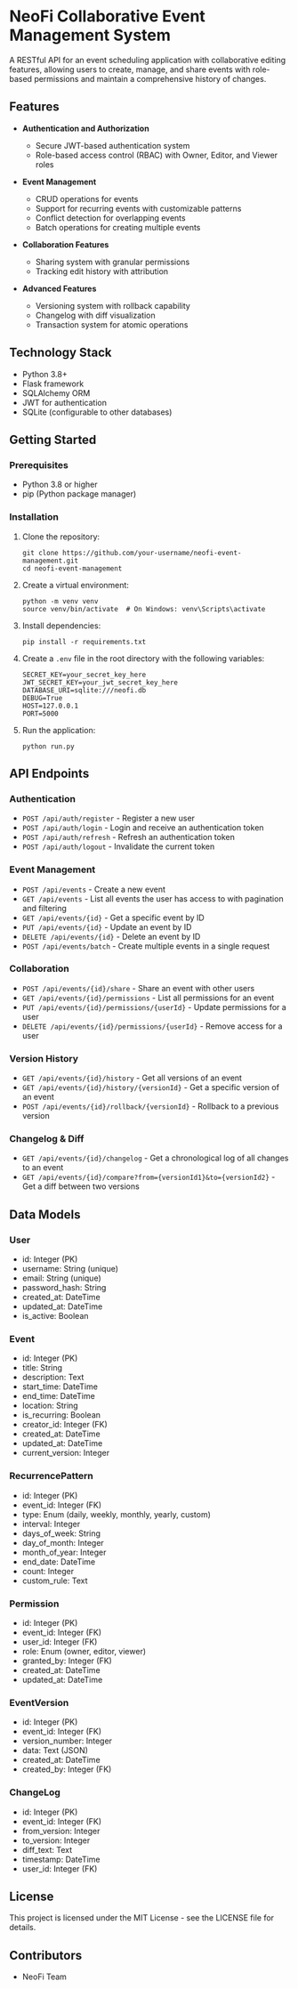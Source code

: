 # NeoFi Collaborative Event Management System

A RESTful API for an event scheduling application with collaborative editing features, allowing users to create, manage, and share events with role-based permissions and maintain a comprehensive history of changes.

## Features

- **Authentication and Authorization**
  - Secure JWT-based authentication system
  - Role-based access control (RBAC) with Owner, Editor, and Viewer roles

- **Event Management**
  - CRUD operations for events
  - Support for recurring events with customizable patterns
  - Conflict detection for overlapping events
  - Batch operations for creating multiple events

- **Collaboration Features**
  - Sharing system with granular permissions
  - Tracking edit history with attribution

- **Advanced Features**
  - Versioning system with rollback capability
  - Changelog with diff visualization
  - Transaction system for atomic operations

## Technology Stack

- Python 3.8+
- Flask framework
- SQLAlchemy ORM
- JWT for authentication
- SQLite (configurable to other databases)

## Getting Started

### Prerequisites

- Python 3.8 or higher
- pip (Python package manager)

### Installation

1. Clone the repository:
   ```
   git clone https://github.com/your-username/neofi-event-management.git
   cd neofi-event-management
   ```

2. Create a virtual environment:
   ```
   python -m venv venv
   source venv/bin/activate  # On Windows: venv\Scripts\activate
   ```

3. Install dependencies:
   ```
   pip install -r requirements.txt
   ```

4. Create a `.env` file in the root directory with the following variables:
   ```
   SECRET_KEY=your_secret_key_here
   JWT_SECRET_KEY=your_jwt_secret_key_here
   DATABASE_URI=sqlite:///neofi.db
   DEBUG=True
   HOST=127.0.0.1
   PORT=5000
   ```

5. Run the application:
   ```
   python run.py
   ```

## API Endpoints

### Authentication
- `POST /api/auth/register` - Register a new user
- `POST /api/auth/login` - Login and receive an authentication token
- `POST /api/auth/refresh` - Refresh an authentication token
- `POST /api/auth/logout` - Invalidate the current token

### Event Management
- `POST /api/events` - Create a new event
- `GET /api/events` - List all events the user has access to with pagination and filtering
- `GET /api/events/{id}` - Get a specific event by ID
- `PUT /api/events/{id}` - Update an event by ID
- `DELETE /api/events/{id}` - Delete an event by ID
- `POST /api/events/batch` - Create multiple events in a single request

### Collaboration
- `POST /api/events/{id}/share` - Share an event with other users
- `GET /api/events/{id}/permissions` - List all permissions for an event
- `PUT /api/events/{id}/permissions/{userId}` - Update permissions for a user
- `DELETE /api/events/{id}/permissions/{userId}` - Remove access for a user

### Version History
- `GET /api/events/{id}/history` - Get all versions of an event
- `GET /api/events/{id}/history/{versionId}` - Get a specific version of an event
- `POST /api/events/{id}/rollback/{versionId}` - Rollback to a previous version

### Changelog & Diff
- `GET /api/events/{id}/changelog` - Get a chronological log of all changes to an event
- `GET /api/events/{id}/compare?from={versionId1}&to={versionId2}` - Get a diff between two versions

## Data Models

### User
- id: Integer (PK)
- username: String (unique)
- email: String (unique)
- password_hash: String
- created_at: DateTime
- updated_at: DateTime
- is_active: Boolean

### Event
- id: Integer (PK)
- title: String
- description: Text
- start_time: DateTime
- end_time: DateTime
- location: String
- is_recurring: Boolean
- creator_id: Integer (FK)
- created_at: DateTime
- updated_at: DateTime
- current_version: Integer

### RecurrencePattern
- id: Integer (PK)
- event_id: Integer (FK)
- type: Enum (daily, weekly, monthly, yearly, custom)
- interval: Integer
- days_of_week: String
- day_of_month: Integer
- month_of_year: Integer
- end_date: DateTime
- count: Integer
- custom_rule: Text

### Permission
- id: Integer (PK)
- event_id: Integer (FK)
- user_id: Integer (FK)
- role: Enum (owner, editor, viewer)
- granted_by: Integer (FK)
- created_at: DateTime
- updated_at: DateTime

### EventVersion
- id: Integer (PK)
- event_id: Integer (FK)
- version_number: Integer
- data: Text (JSON)
- created_at: DateTime
- created_by: Integer (FK)

### ChangeLog
- id: Integer (PK)
- event_id: Integer (FK)
- from_version: Integer
- to_version: Integer
- diff_text: Text
- timestamp: DateTime
- user_id: Integer (FK)

## License

This project is licensed under the MIT License - see the LICENSE file for details.

## Contributors

- NeoFi Team 